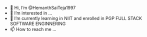 - 👋 Hi, I’m @HemanthSaiTeja1997
- 👀 I’m interested in ...
- 🌱 I’m currently learning in NIIT and enrolled in PGP FULL STACK SOFTWARE ENGINNERING
- 📫 How to reach me ...

<!---
HemanthSaiTeja1997/HemanthSaiTeja1997 is a ✨ special ✨ repository because its `README.md` (this file) appears on your GitHub profile.
You can click the Preview link to take a look at your changes.
--->
